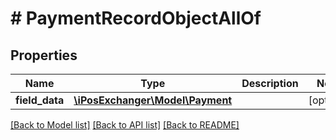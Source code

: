 # # PaymentRecordObjectAllOf

## Properties

Name | Type | Description | Notes
------------ | ------------- | ------------- | -------------
**field_data** | [**\iPosExchanger\Model\Payment**](Payment.md) |  | [optional]

[[Back to Model list]](../../README.md#models) [[Back to API list]](../../README.md#endpoints) [[Back to README]](../../README.md)
